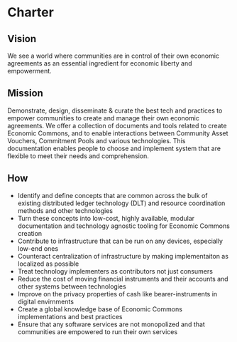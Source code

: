 # Charter

## Vision

We see a world where communities are in control of their own economic agreements as an essential ingredient for economic liberty and empowerment.


## Mission

Demonstrate, design, disseminate & curate the best tech and practices to empower communities to create and manage their own economic agreements. We offer a collection of documents and tools related to create Economic Commons, and to enable interactions between Community Asset Vouchers, Commitment Pools and various technologies. This documentation enables people to choose and implement system that are flexible to meet their needs and comprehension. 

## How

* Identify and define concepts that are common across the bulk of existing distributed ledger technology (DLT) and resource coordination methods and other technologies
* Turn these concepts into low-cost, highly available, modular documentation and technology agnostic tooling for Economic Commons creation
* Contribute to infrastructure that can be run on any devices, especially low-end ones
* Counteract centralization of infrastructure by making implementaiton as localized as possible
* Treat technology implementers as contributors not just consumers
* Reduce the cost of moving financial instruments and their accounts and other systems between technologies
* Improve on the privacy properties of cash like bearer-instruments in digital envirnments
* Create a global knowledge base of Economic Commons implementations and best practices
* Ensure that any software services are not monopolized and that communities are empowered to run their own services
